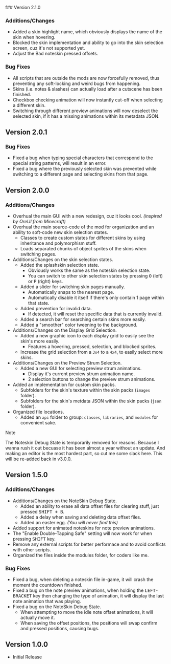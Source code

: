 f## Version 2.1.0
### Additions/Changes
- Added a skin highlight name, which obviously displays the name of the skin when hovering.
- Blocked the skin implementation and ability to go into the skin selection screen, cuz it's not supported yet.
- Adjust the Bad noteskin pressed offsets.

### Bug Fixes
- All scripts that are outside the mods are now forcefully removed, thus preventing any soft-locking and weird bugs from happening.
- Skins (i.e. notes & slashes) can actually load after a cutscene has been finished.
- Checkbox checking animation will now instantly cut-off when selecting a different skin.
- Switching through different preview animations will now deselect the selected skin, if it has a missing animations within its metadata JSON.

## Version 2.0.1
### Bug Fixes
- Fixed a bug when typing special characters that correspond to the special string patterns, will result in an error.
- Fixed a bug where the previously selected skin was prevented while switching to a different page and selecting skins from that page.

## Version 2.0.0
### Additions/Changes
- Overhual the main GUI with a new redesign, cuz it looks cool. _(inspired by OreUI from Minecraft)_
- Overhual the main source-code of the mod for organization and an ability to soft-code new skin selection states.
     - Classes to create custom states for different skins by using inheritance and polymorphism stuff.
     - Loads separated chunks of object sprites of the skins when switching pages.
- Additions/Changes on the skin selection states.
     - Added the splashskin selection state.
          - Obviously works the same as the noteskin selection state.
          - You can switch to other skin selection states by pressing <kbd>O</kbd> (left) or <kbd>P</kbd> (right) keys.
     - Added a slider for switching skin pages manually.
          - Automatically snaps to the nearest page.
          - Automatically disable it itself if there's only contain 1 page within that state.
     - Added prevention for invalid data.
          - If detected, it will reset the specific data that is currently invalid.
     - Added a search bar for searching certain skins more easily.
     - Added a "smoother" color tweening to the background.
- Additions/Changes on the Display Grid Selection.
     - Added a new graphic icon to each display grid to easily see the skin's more easily.
          - Features a hovering, pressed, selection, and blocked sprites.
     - Increase the grid selection from a `3x4` to a `4x4`, to easily select more skins.
- Additions/Changes on the Preview Strum Selection.
     - Added a new GUI for selecting preview strum animations.
          - Display it's current preview strum animation name.
          - 2 selection buttons to change the preview strum animations.
- Added an implementation for custom skin packs.
     - Subfolders for the skin's texture within the skin packs (`images` folder).
     - Subfolders for the skin's metdata JSON within the skin packs (`json` folder).
- Organized file locations.
     - Added an `api` folder to group: `classes`, `libraries`, and `modules` for convenient sake.
     
> [!NOTE]
> The Noteskin Debug State is temporarily removed for reasons. Because I wanna rush it out becuase it has been almost a year without an update. And making an editor is the most hardest part, so cut me some slack here. This will be re-added back in v3.0.0.

## Version 1.5.0
### Additions/Changes
- Additions/Changes on the NoteSkin Debug State.
     - Added an ability to erase all data offset files for clearing stuff, just pressed <kbd>SHIFT + B</kbd>.
     - Added a delay when saving and deleting data offset files.
     - Added an easter egg. _(You will never find this)_
- Added support for animated noteskins for note preview animations.
- The "Enable Double-Tapping Safe" setting will now work for when pressing <kbd>SHIFT</kbd> key.
- Remove any external scripts for better performace and to avoid conflicts with other scripts.
- Organized the files inside the modules folder, for coders like me.

### Bug Fixes
- Fixed a bug, when deleting a noteskin file in-game, it will crash the moment the countdown finished.
- Fixed a bug on the note preview animations, when holding the <kbd>LEFT-BRACKET</kbd> key then changing the type of animation, it will display the last note animation that was playing.
- Fixed a bug on the NoteSkin Debug State.
     - When attempting to move the idle note offset animations, it will actually move it.
     - When saving the offset positions, the positions will swap confirm and pressed positions, causing bugs.

## Version 1.0.0
- Initial Release